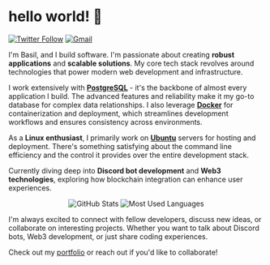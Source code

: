 # hello world! 👋

[![Twitter Follow](https://img.shields.io/twitter/follow/__nobledev_?color=1DA1F2&logo=twitter&style=for-the-badge)](https://twitter.com/_nobledev) [![Gmail](https://img.shields.io/badge/Gmail-D14836?style=for-the-badge&logo=gmail&logoColor=white)](mailto:basilgoodluck22@gmail.com)

I'm Basil, and I build software. I'm passionate about creating **robust applications** and **scalable solutions**. My core tech stack revolves around technologies that power modern web development and infrastructure.

I work extensively with **[PostgreSQL](https://postgresql.org)** - it's the backbone of almost every application I build. The advanced features and reliability make it my go-to database for complex data relationships. I also leverage **[Docker](https://docker.com)** for containerization and deployment, which streamlines development workflows and ensures consistency across environments.

As a **Linux enthusiast**, I primarily work on **[Ubuntu](https://ubuntu.com)** servers for hosting and deployment. There's something satisfying about the command line efficiency and the control it provides over the entire development stack.

Currently diving deep into **Discord bot development** and **Web3 technologies**, exploring how blockchain integration can enhance user experiences.

<div align="center">
  <img src="https://github-readme-stats.vercel.app/api?username=basilgoodluck&show_icons=true&bg_color=161b22&border_color=30363d&title_color=c9d1d9&text_color=8b949e&icon_color=7d8590&card_width=320" alt="GitHub Stats" />
  <img src="https://github-readme-stats.vercel.app/api/top-langs?username=basilgoodluck&show_icons=true&locale=en&layout=compact&bg_color=161b22&border_color=30363d&title_color=c9d1d9&text_color=8b949e&card_width=320" alt="Most Used Languages" />
</div>

I'm always excited to connect with fellow developers, discuss new ideas, or collaborate on interesting projects. Whether you want to talk about Discord bots, Web3 development, or just share coding experiences.

Check out my <a href="https://basil.dev">portfolio</a> or reach out if you'd like to collaborate!

